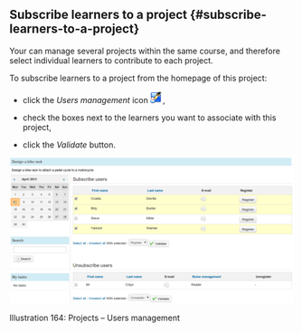 ## Subscribe learners to a project {#subscribe-learners-to-a-project}

Your can manage several projects within the same course, and therefore select individual learners to contribute to each project.

To subscribe learners to a project from the homepage of this project:

*   click the _Users management_ icon ![](../assets/graphics309.png),

*   check the boxes next to the learners you want to associate with this project,

*   click the _Validate_ button.

![](../assets/graphics312.png)

Illustration 164: Projects – Users management